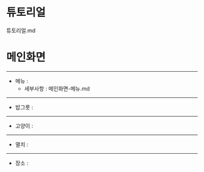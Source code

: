 ﻿# 튜토리얼

튜토리얼.md

# 메인화면

* * *

- 메뉴 : 
  * 세부사항 : 메인화면-메뉴.md

* * *

- 밥그릇 : 

* * *

- 고양이 : 

* * * 

- 멸치 : 

* * *

- 장소 : 